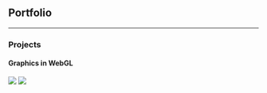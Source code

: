 ## Portfolio

---

### Projects

#### Graphics in WebGL

<img src="images/webgl.gif" class=inline/>
<img src="images/webgl2.gif" class=inline/>
